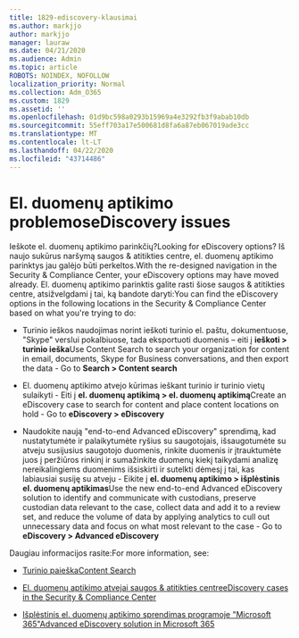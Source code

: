 ```yaml
---
title: 1829-ediscovery-klausimai
ms.author: markjjo
author: markjjo
manager: lauraw
ms.date: 04/21/2020
ms.audience: Admin
ms.topic: article
ROBOTS: NOINDEX, NOFOLLOW
localization_priority: Normal
ms.collection: Adm_O365
ms.custom: 1829
ms.assetid: ''
ms.openlocfilehash: 01d9bc598a0293b15969a4e3292fb3f9abab10db
ms.sourcegitcommit: 55eff703a17e500681d8fa6a87eb067019ade3cc
ms.translationtype: MT
ms.contentlocale: lt-LT
ms.lasthandoff: 04/22/2020
ms.locfileid: "43714486"
---
```

# <a name="ediscovery-issues"></a><span data-ttu-id="ccb6f-102">El. duomenų aptikimo problemos</span><span class="sxs-lookup"><span data-stu-id="ccb6f-102">eDiscovery issues</span></span>

<span data-ttu-id="ccb6f-103">Ieškote el. duomenų aptikimo parinkčių?</span><span class="sxs-lookup"><span data-stu-id="ccb6f-103">Looking for eDiscovery options?</span></span> <span data-ttu-id="ccb6f-104">Iš naujo sukūrus naršymą saugos & atitikties centre, el. duomenų aptikimo parinktys jau galėjo būti perkeltos.</span><span class="sxs-lookup"><span data-stu-id="ccb6f-104">With the re-designed navigation in the Security & Compliance Center, your eDiscovery options may have moved already.</span></span>  <span data-ttu-id="ccb6f-105">El. duomenų aptikimo parinktis galite rasti šiose saugos & atitikties centre, atsižvelgdami į tai, ką bandote daryti:</span><span class="sxs-lookup"><span data-stu-id="ccb6f-105">You can find the eDiscovery options in the following locations in the Security & Compliance Center based on what you're trying to do:</span></span>

- <span data-ttu-id="ccb6f-106">Turinio ieškos naudojimas norint ieškoti turinio el. paštu, dokumentuose, "Skype" verslui pokalbiuose, tada eksportuoti duomenis – eiti į **ieškoti > turinio ieška**</span><span class="sxs-lookup"><span data-stu-id="ccb6f-106">Use Content Search to search your organization for content in email, documents, Skype for Business conversations, and then export the data - Go to **Search > Content search**</span></span>

- <span data-ttu-id="ccb6f-107">El. duomenų aptikimo atvejo kūrimas ieškant turinio ir turinio vietų sulaikyti - Eiti į **el. duomenų aptikimą > el. duomenų aptikimą**</span><span class="sxs-lookup"><span data-stu-id="ccb6f-107">Create an eDiscovery case to search for content and place content locations on hold - Go to **eDiscovery > eDiscovery**</span></span>

- <span data-ttu-id="ccb6f-108">Naudokite naują "end-to-end Advanced eDiscovery" sprendimą, kad nustatytumėte ir palaikytumėte ryšius su saugotojais, išsaugotumėte su atveju susijusius saugotojo duomenis, rinkite duomenis ir įtrauktumėte juos į peržiūros rinkinį ir sumažinkite duomenų kiekį taikydami analizę nereikalingiems duomenims išsiskirti ir sutelkti dėmesį į tai, kas labiausiai susiję su atveju - Eikite į **el. duomenų aptikimo > išplėstinis el. duomenų aptikimas**</span><span class="sxs-lookup"><span data-stu-id="ccb6f-108">Use the new end-to-end Advanced eDiscovery solution to identify and communicate with custodians, preserve custodian data relevant to the case, collect data and add it to a review set, and reduce the volume of data by applying analytics to cull out unnecessary data and focus on what most relevant to the case -  Go to **eDiscovery > Advanced eDiscovery**</span></span>

<span data-ttu-id="ccb6f-109">Daugiau informacijos rasite:</span><span class="sxs-lookup"><span data-stu-id="ccb6f-109">For more information, see:</span></span>

- [<span data-ttu-id="ccb6f-110">Turinio paieška</span><span class="sxs-lookup"><span data-stu-id="ccb6f-110">Content Search</span></span>](https://docs.microsoft.com/office365/securitycompliance/content-search)

- [<span data-ttu-id="ccb6f-111">El. duomenų aptikimo atvejai saugos & atitikties centre</span><span class="sxs-lookup"><span data-stu-id="ccb6f-111">eDiscovery cases in the Security & Compliance Center</span></span>](https://docs.microsoft.com/office365/securitycompliance/ediscovery-cases)

- [<span data-ttu-id="ccb6f-112">Išplėstinis el. duomenų aptikimo sprendimas programoje "Microsoft 365"</span><span class="sxs-lookup"><span data-stu-id="ccb6f-112">Advanced eDiscovery solution in Microsoft 365</span></span>](https://docs.microsoft.com/office365/securitycompliance/compliance20/overview-ediscovery-20)
